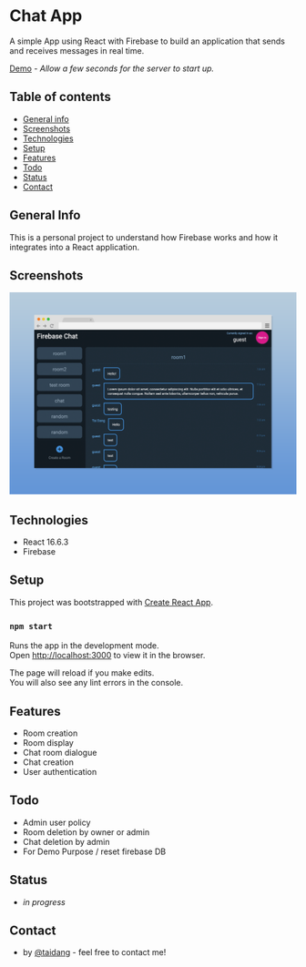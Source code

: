 # Chat App

A simple App using React with Firebase to build an application that sends and receives messages in real time.

[Demo](https://firebase-react-chat.herokuapp.com/) - _Allow a few seconds for the server to start up._

## Table of contents

- [General info](#general-info)
- [Screenshots](#screenshots)
- [Technologies](#technologies)
- [Setup](#setup)
- [Features](#features)
- [Todo](#todo)
- [Status](#status)
- [Contact](#contact)

## General Info

This is a personal project to understand how Firebase works and how it integrates into a React application.

## Screenshots

![Project Screenshot](./screenshot-project.png)

## Technologies

- React 16.6.3
- Firebase

## Setup

This project was bootstrapped with [Create React App](https://github.com/facebook/create-react-app).

### `npm start`

Runs the app in the development mode.<br>
Open [http://localhost:3000](http://localhost:3000) to view it in the browser.

The page will reload if you make edits.<br>
You will also see any lint errors in the console.

## Features

- Room creation
- Room display
- Chat room dialogue
- Chat creation
- User authentication

## Todo

- Admin user policy
- Room deletion by owner or admin
- Chat deletion by admin
- For Demo Purpose / reset firebase DB

## Status

- _in progress_

## Contact

- by [@taidang](https://dangarts.com) - feel free to contact me!
